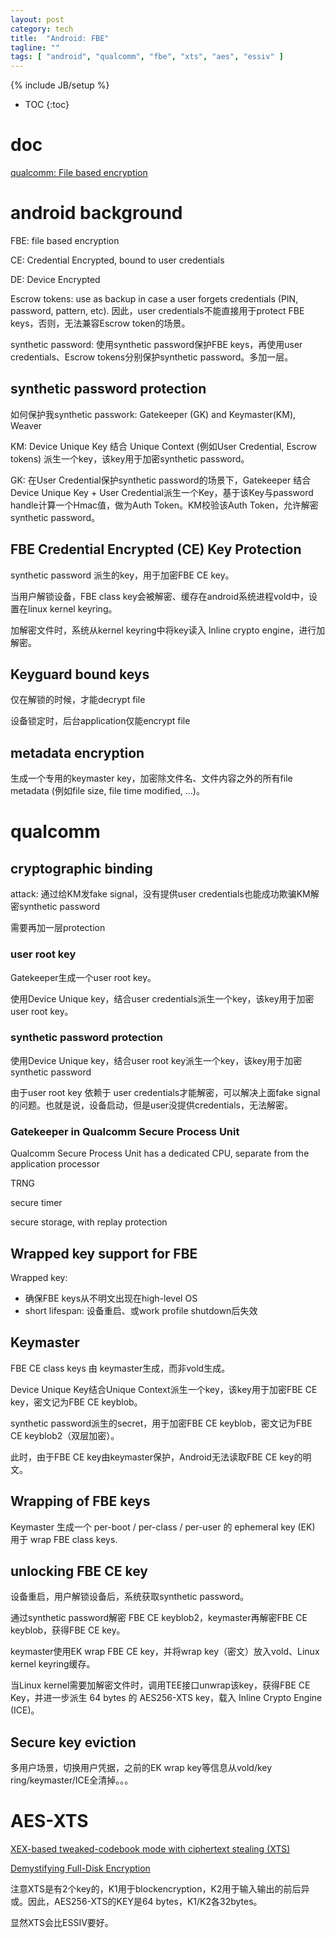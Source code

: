 ```yaml
---
layout: post
category: tech
title:  "Android: FBE"
tagline: ""
tags: [ "android", "qualcomm", "fbe", "xts", "aes", "essiv" ] 
---
```

{% include JB/setup %}

* TOC
{:toc}

# doc

[qualcomm: File based encryption](https://www.qualcomm.com/media/documents/files/file-based-encryption.pdf)

# android background

FBE: file based encryption

CE: Credential Encrypted, bound to user credentials

DE: Device Encrypted

Escrow tokens:  use as backup in case a user forgets credentials (PIN, password, pattern, etc).  因此，user credentials不能直接用于protect FBE keys，否则，无法兼容Escrow token的场景。

synthetic password: 使用synthetic password保护FBE keys，再使用user credentials、Escrow tokens分别保护synthetic password。多加一层。

## synthetic password protection

如何保护我synthetic passwork: Gatekeeper (GK) and Keymaster(KM), Weaver


KM: Device Unique Key 结合 Unique Context (例如User Credential, Escrow tokens) 派生一个key，该key用于加密synthetic password。

GK: 在User Credential保护synthetic password的场景下，Gatekeeper 结合 Device Unique Key + User Credential派生一个Key，基于该Key与password handle计算一个Hmac值，做为Auth Token。KM校验该Auth Token，允许解密synthetic password。

## FBE Credential Encrypted (CE) Key Protection

synthetic password 派生的key，用于加密FBE CE key。

当用户解锁设备，FBE class key会被解密、缓存在android系统进程vold中，设置在linux kernel keyring。

加解密文件时，系统从kernel keyring中将key读入 Inline crypto engine，进行加解密。

## Keyguard bound keys

仅在解锁的时候，才能decrypt file

设备锁定时，后台application仅能encrypt file

## metadata encryption

生成一个专用的keymaster key，加密除文件名、文件内容之外的所有file metadata (例如file size, file time modified, ...)。

# qualcomm 

## cryptographic binding

attack: 通过给KM发fake signal，没有提供user credentials也能成功欺骗KM解密synthetic password

需要再加一层protection

### user root key

Gatekeeper生成一个user root key。

使用Device Unique key，结合user credentials派生一个key，该key用于加密user root key。

### synthetic password protection

使用Device Unique key，结合user root key派生一个key，该key用于加密synthetic password

由于user root key 依赖于 user credentials才能解密，可以解决上面fake signal的问题。也就是说，设备启动，但是user没提供credentials，无法解密。

### Gatekeeper in Qualcomm Secure Process Unit

Qualcomm Secure Process Unit has a dedicated CPU, separate from the application processor

TRNG

secure timer

secure storage, with replay protection

## Wrapped key support for FBE

Wrapped key:
- 确保FBE keys从不明文出现在high-level OS
- short lifespan: 设备重启、或work profile shutdown后失效

## Keymaster

FBE CE class keys 由 keymaster生成，而非vold生成。

Device Unique Key结合Unique Context派生一个key，该key用于加密FBE CE key，密文记为FBE CE keyblob。

synthetic password派生的secret，用于加密FBE CE keyblob，密文记为FBE CE keyblob2（双层加密）。

此时，由于FBE CE key由keymaster保护，Android无法读取FBE CE key的明文。

## Wrapping of FBE keys

Keymaster 生成一个 per-boot / per-class / per-user 的 ephemeral key (EK) 用于 wrap FBE class keys.

## unlocking FBE CE key

设备重启，用户解锁设备后，系统获取synthetic password。

通过synthetic password解密 FBE CE keyblob2，keymaster再解密FBE CE keyblob，获得FBE CE key。

keymaster使用EK wrap FBE CE key，并将wrap key（密文）放入vold、Linux kernel keyring缓存。

当Linux kernel需要加解密文件时，调用TEE接口unwrap该key，获得FBE CE Key，并进一步派生 64 bytes 的 AES256-XTS key，载入 Inline Crypto Engine (ICE)。

## Secure key eviction

多用户场景，切换用户凭据，之前的EK wrap key等信息从vold/key ring/keymaster/ICE全清掉。。。


# AES-XTS

[XEX-based tweaked-codebook mode with ciphertext stealing (XTS)](https://en.wikipedia.org/wiki/Disk_encryption_theory#XEX-based_tweaked-codebook_mode_with_ciphertext_stealing_(XTS))

[Demystifying Full-Disk Encryption](https://www.ise.io/wp-content/uploads/2017/07/fde_whitepaper_draft_20170627.pdf)

注意XTS是有2个key的，K1用于blockencryption，K2用于输入输出的前后异或。因此，AES256-XTS的KEY是64 bytes，K1/K2各32bytes。

显然XTS会比ESSIV要好。
